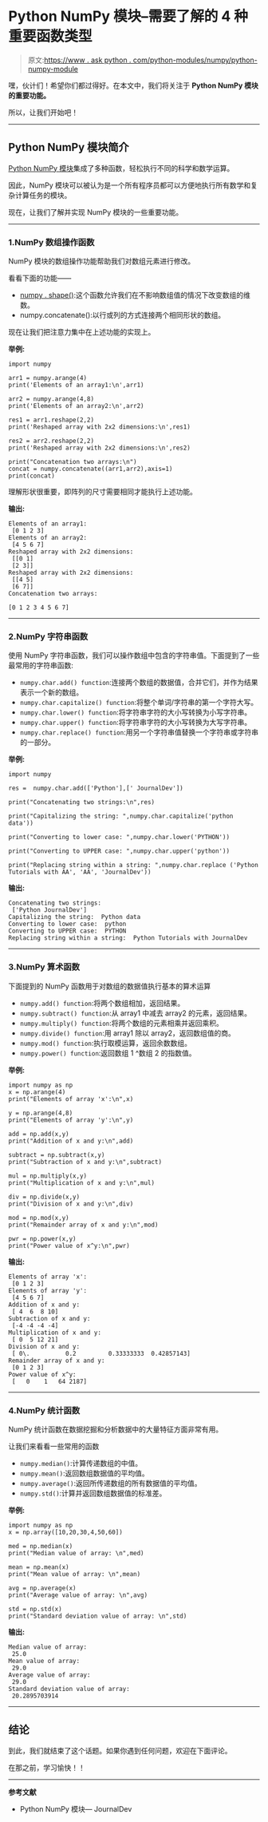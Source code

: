 # Python NumPy 模块–需要了解的 4 种重要函数类型

> 原文:[https://www . ask python . com/python-modules/numpy/python-numpy-module](https://www.askpython.com/python-modules/numpy/python-numpy-module)

嘿，伙计们！希望你们都过得好。在本文中，我们将关注于 **Python NumPy 模块的重要功能。**

所以，让我们开始吧！

* * *

## Python NumPy 模块简介

[Python NumPy 模块](https://www.askpython.com/python-modules/numpy/python-numpy-arrays)集成了多种函数，轻松执行不同的科学和数学运算。

因此，NumPy 模块可以被认为是一个所有程序员都可以方便地执行所有数学和复杂计算任务的模块。

现在，让我们了解并实现 NumPy 模块的一些重要功能。

* * *

### 1.NumPy 数组操作函数

NumPy 模块的数组操作功能帮助我们对数组元素进行修改。

看看下面的功能——

*   [numpy . shape()](https://www.askpython.com/python-modules/numpy/python-numpy-reshape-function):这个函数允许我们在不影响数组值的情况下改变数组的维数。
*   numpy.concatenate():以行或列的方式连接两个相同形状的数组。

现在让我们把注意力集中在上述功能的实现上。

**举例:**

```
import numpy

arr1 = numpy.arange(4)
print('Elements of an array1:\n',arr1)

arr2 = numpy.arange(4,8)
print('Elements of an array2:\n',arr2)

res1 = arr1.reshape(2,2)
print('Reshaped array with 2x2 dimensions:\n',res1)

res2 = arr2.reshape(2,2)
print('Reshaped array with 2x2 dimensions:\n',res2)

print("Concatenation two arrays:\n")
concat = numpy.concatenate((arr1,arr2),axis=1)
print(concat)

```

理解形状很重要，即阵列的尺寸需要相同才能执行上述功能。

**输出:**

```
Elements of an array1:
 [0 1 2 3]
Elements of an array2:
 [4 5 6 7]
Reshaped array with 2x2 dimensions:
 [[0 1]
 [2 3]]
Reshaped array with 2x2 dimensions:
 [[4 5]
 [6 7]]
Concatenation two arrays:

[0 1 2 3 4 5 6 7]

```

* * *

### 2.NumPy 字符串函数

使用 NumPy 字符串函数，我们可以操作数组中包含的字符串值。下面提到了一些最常用的字符串函数:

*   `numpy.char.add() function`:连接两个数组的数据值，合并它们，并作为结果表示一个新的数组。
*   `numpy.char.capitalize() function`:将整个单词/字符串的第一个字符大写。
*   `numpy.char.lower() function`:将字符串字符的大小写转换为小写字符串。
*   `numpy.char.upper() function`:将字符串字符的大小写转换为大写字符串。
*   `numpy.char.replace() function`:用另一个字符串值替换一个字符串或字符串的一部分。

**举例:**

```
import numpy

res =  numpy.char.add(['Python'],[' JournalDev'])

print("Concatenating two strings:\n",res)

print("Capitalizing the string: ",numpy.char.capitalize('python data'))

print("Converting to lower case: ",numpy.char.lower('PYTHON'))

print("Converting to UPPER case: ",numpy.char.upper('python'))

print("Replacing string within a string: ",numpy.char.replace ('Python Tutorials with AA', 'AA', 'JournalDev'))

```

**输出:**

```
Concatenating two strings:
 ['Python JournalDev']
Capitalizing the string:  Python data
Converting to lower case:  python
Converting to UPPER case:  PYTHON
Replacing string within a string:  Python Tutorials with JournalDev

```

* * *

### 3.NumPy 算术函数

下面提到的 NumPy 函数用于对数组的数据值执行基本的算术运算

*   `numpy.add() function`:将两个数组相加，返回结果。
*   `numpy.subtract() function`:从 array1 中减去 array2 的元素，返回结果。
*   `numpy.multiply() function`:将两个数组的元素相乘并返回乘积。
*   `numpy.divide() function`:用 array1 除以 array2，返回数组值的商。
*   `numpy.mod() function`:执行取模运算，返回余数数组。
*   `numpy.power() function`:返回数组 1 ^数组 2 的指数值。

**举例:**

```
import numpy as np 
x = np.arange(4) 
print("Elements of array 'x':\n",x)

y = np.arange(4,8) 
print("Elements of array 'y':\n",y)

add = np.add(x,y)
print("Addition of x and y:\n",add)

subtract = np.subtract(x,y)
print("Subtraction of x and y:\n",subtract)

mul = np.multiply(x,y)
print("Multiplication of x and y:\n",mul)

div = np.divide(x,y)
print("Division of x and y:\n",div)

mod = np.mod(x,y)
print("Remainder array of x and y:\n",mod)

pwr = np.power(x,y)
print("Power value of x^y:\n",pwr)

```

**输出:**

```
Elements of array 'x':
 [0 1 2 3]
Elements of array 'y':
 [4 5 6 7]
Addition of x and y:
 [ 4  6  8 10]
Subtraction of x and y:
 [-4 -4 -4 -4]
Multiplication of x and y:
 [ 0  5 12 21]
Division of x and y:
 [ 0\.          0.2         0.33333333  0.42857143]
Remainder array of x and y:
 [0 1 2 3]
Power value of x^y:
 [   0    1   64 2187]

```

* * *

### 4.NumPy 统计函数

NumPy 统计函数在数据挖掘和分析数据中的大量特征方面非常有用。

让我们来看看一些常用的函数

*   `numpy.median()`:计算传递数组的中值。
*   `numpy.mean()`:返回数组数据值的平均值。
*   `numpy.average()`:返回所传递数组的所有数据值的平均值。
*   `numpy.std()`:计算并返回数组数据值的标准差。

**举例:**

```
import numpy as np 
x = np.array([10,20,30,4,50,60]) 

med = np.median(x)
print("Median value of array: \n",med)

mean = np.mean(x)
print("Mean value of array: \n",mean)

avg = np.average(x)
print("Average value of array: \n",avg)

std = np.std(x)
print("Standard deviation value of array: \n",std)

```

**输出:**

```
Median value of array: 
 25.0
Mean value of array: 
 29.0
Average value of array: 
 29.0
Standard deviation value of array: 
 20.2895703914

```

* * *

## 结论

到此，我们就结束了这个话题。如果你遇到任何问题，欢迎在下面评论。

在那之前，学习愉快！！

* * *

**参考文献**

*   Python NumPy 模块— JournalDev
